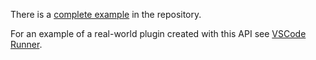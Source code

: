 There is a [complete
example](https://github.com/Merrit/krunner-dart/tree/main/example/time_runner)
in the repository.

For an example of a real-world plugin created with this API see [VSCode Runner](https://github.com/Merrit/krunner-dart/tree/main/example/time_runner).